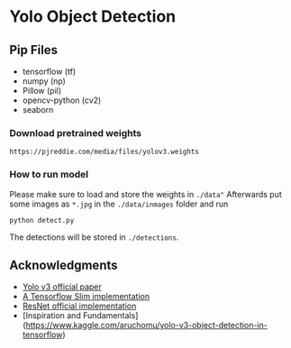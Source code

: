 # Yolo Object Detection


## Pip Files
* tensorflow (tf)
* numpy (np)
* Pillow (pil)
* opencv-python (cv2)
* seaborn

### Download pretrained weights
```
https://pjreddie.com/media/files/yolov3.weights
```

### How to run model
Please make sure to load and store the weights in `./data"` Afterwards put some images as `*.jpg`  in the `./data/inmages` folder
and run
```
python detect.py
```
The detections will be stored in `./detections`.

## Acknowledgments
* [Yolo v3 official paper](https://arxiv.org/abs/1804.02767)
* [A Tensorflow Slim implementation](https://github.com/mystic123/tensorflow-yolo-v3)
* [ResNet official implementation](https://github.com/tensorflow/models/tree/master/official/resnet)
* [Inspiration and Fundamentals] (https://www.kaggle.com/aruchomu/yolo-v3-object-detection-in-tensorflow)
